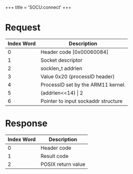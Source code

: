 +++
title = 'SOCU:connect'
+++

# Request

| Index Word | Description                         |
|------------|-------------------------------------|
| 0          | Header code \[0x00060084\]          |
| 1          | Socket descriptor                   |
| 2          | socklen_t addrlen                   |
| 3          | Value 0x20 (processID header)       |
| 4          | ProcessID set by the ARM11 kernel.  |
| 5          | (addrlen\<\<14) \| 2                |
| 6          | Pointer to input sockaddr structure |

# Response

| Index Word | Description        |
|------------|--------------------|
| 0          | Header code        |
| 1          | Result code        |
| 2          | POSIX return value |
